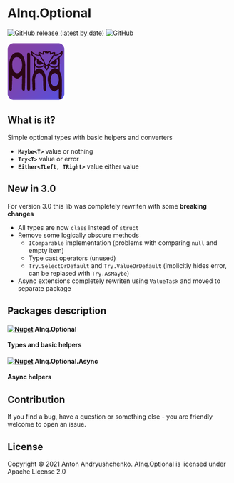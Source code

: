 # AInq.Optional

[![GitHub release (latest by date)](https://img.shields.io/github/v/release/andryushchenko/AInq.Optional)](https://github.com/andryushchenko/AInq.Optional/releases) [![GitHub](https://img.shields.io/github/license/andryushchenko/AInq.Optional)](LICENSE)

![AInq](https://raw.githubusercontent.com/andryushchenko/AInq.Optional/main/AInq.png)

## What is it?

Simple optional types with basic helpers and converters

- **`Maybe<T>`** value or nothing
- **`Try<T>`** value or error
- **`Either<TLeft, TRight>`** value either value

## New in 3.0

For version 3.0 this lib was completely rewriten with some **breaking changes**

- All types are now `class` instead of `struct`
- Remove some logically obscure methods
  - `IComparable` implementation (problems with comparing `null` and empty item)
  - Type cast operators (unused)
  - `Try.SelectOrDefault` and `Try.ValueOrDefault` (implicitly hides error, can be replased with `Try.AsMaybe`)
- Async extensions completely rewriten using `ValueTask` and moved to separate package

## Packages description
#### [![Nuget](https://img.shields.io/nuget/v/AInq.Optional)](https://www.nuget.org/packages/AInq.Optional/) AInq.Optional

**Types and basic helpers**

#### [![Nuget](https://img.shields.io/nuget/v/AInq.Optional.Async)](https://www.nuget.org/packages/AInq.Optional.Async/) AInq.Optional.Async

**Async helpers**

## Contribution

If you find a bug, have a question or something else - you are friendly welcome to open an issue.

## License
Copyright © 2021 Anton Andryushchenko. AInq.Optional is licensed under Apache License 2.0
